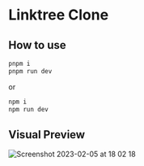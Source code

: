 # Linktree Clone

## How to use

```bash
pnpm i
pnpm run dev
```

or

```bash
npm i
npm run dev
```

## Visual Preview

![Screenshot 2023-02-05 at 18 02 18](https://user-images.githubusercontent.com/89834824/216833379-022740a0-e335-41d8-8818-62955bd7c075.png)
